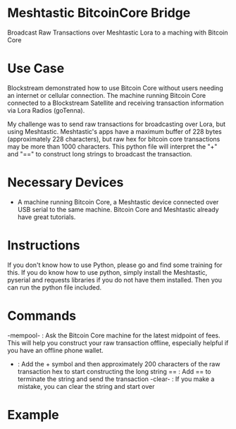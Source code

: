 # Meshtastic BitcoinCore Bridge
Broadcast Raw Transactions over Meshtastic Lora to a maching with Bitcoin Core

# Use Case
Blockstream demonstrated how to use Bitcoin Core without users needing an internet or cellular connection. The machine running Bitcoin Core connected to a Blockstream Satellite and receiving transaction information via Lora Radios (goTenna). 

My challenge was to send raw transactions for broadcasting over Lora, but using Meshtastic. Meshtastic's apps have a maximum buffer of 228 bytes (approximately 228 characters), but raw hex for bitcoin core transactions may be more than 1000 characters. This python file will interpret the "+" and "==" to construct long strings to broadcast the transaction.

# Necessary Devices

* A machine running Bitcoin Core, a Meshtastic device connected over USB serial to the same machine. Bitcoin Core and Meshtastic already have great tutorials.

# Instructions
If you don't know how to use Python, please go and find some training for this. If you do know how to use python, simply install the Meshtastic, pyserial and requests libraries if you do not have them installed. Then you can run the python file included.

# Commands
-mempool- : Ask the Bitcoin Core machine for the latest midpoint of fees. This will help you construct your raw transaction offline, especially helpful if you have an offline phone wallet.
+ : Add the + symbol and then approximately 200 characters of the raw transaction hex to start constructing the long string
== : Add == to terminate the string and send the transaction
-clear- : If you make a mistake, you can clear the string and start over

# Example
